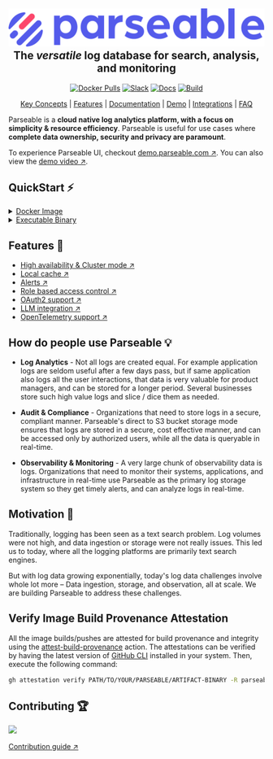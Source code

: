 <h2 align="center">
    <picture>
      <source media="(prefers-color-scheme: dark)" srcset="https://raw.githubusercontent.com/parseablehq/.github/main/images/logo-dark.png">
      <source media="(prefers-color-scheme: light)" srcset="https://raw.githubusercontent.com/parseablehq/.github/main/images/logo.svg">
      <a href="https://www.parseable.io" target="_blank"><img src="https://raw.githubusercontent.com/parseablehq/.github/main/images/logo.svg" alt="Parseable logo" /></a>
    </picture>
    <br>
    The <i>versatile</i> log database for search, analysis, and monitoring
</h2>

<div align="center">

[![Docker Pulls](https://img.shields.io/docker/pulls/parseable/parseable?logo=docker&label=Docker%20Pulls)](https://hub.docker.com/r/parseable/parseable)
[![Slack](https://img.shields.io/badge/slack-brightgreen.svg?logo=slack&label=Community&style=flat&color=%2373DC8C&)](https://logg.ing/community)
[![Docs](https://img.shields.io/badge/stable%20docs-parseable.io%2Fdocs-brightgreen?style=flat&color=%2373DC8C&label=Docs)](https://logg.ing/docs)
[![Build](https://img.shields.io/github/checks-status/parseablehq/parseable/main?style=flat&color=%2373DC8C&label=Checks)](https://github.com/parseablehq/parseable/actions)

[Key Concepts](https://www.parseable.io/docs/concepts) | [Features](https://github.com/parseablehq/parseable#rocket-highlights) | [Documentation](https://www.parseable.io/docs) | [Demo](https://demo.parseable.com/login?q=eyJ1c2VybmFtZSI6ImFkbWluIiwicGFzc3dvcmQiOiJhZG1pbiJ9) | [Integrations](https://www.parseable.io/docs/category/integrations) | [FAQ](https://www.parseable.io/docs/faq)

</div>

Parseable is a **cloud native log analytics platform, with a focus on simplicity & resource efficiency**. Parseable is useful for use cases where **complete data ownership, security and privacy are paramount**.

To experience Parseable UI, checkout [demo.parseable.com ↗︎](https://demo.parseable.com/login?q=eyJ1c2VybmFtZSI6ImFkbWluIiwicGFzc3dvcmQiOiJhZG1pbiJ9). You can also view the [demo video ↗︎](https://www.parseable.com/video.mp4).

## QuickStart :zap:

<details>
<summary><a href="https://www.parseable.com/docs/docker-quick-start">Docker Image</a></summary>
<p>

You can <a href="https://www.parseable.com/docs/docker-quick-start">get started with Parseable Docker</a> with a simple Docker run and then send data via cURL to understand how you can ingest data to Parseable. Below is the command to run Parseable in local storage mode with Docker.

```bash
docker run -p 8000:8000 \
  containers.parseable.com/parseable/parseable:latest \
  parseable local-store
```

Once this runs successfully, you'll see dashboard at [http://localhost:8000 ↗︎](http://localhost:8000). You can login to the dashboard default credentials `admin`, `admin`.

To ingest data, run the below command. This will send logs to the `demo` stream. You can see the logs in the dashboard.

```bash
curl --location --request POST 'http://localhost:8000/api/v1/ingest' \
--header 'X-P-Stream: demo' \
--header 'Authorization: Basic YWRtaW46YWRtaW4=' \
--header 'Content-Type: application/json' \
--data-raw '[
    {
        "id": "434a5f5e-2f5f-11ed-a261-0242ac120002",
        "datetime": "24/Jun/2022:14:12:15 +0000",
        "host": "153.10.110.81"
    }
]'
```

</p>
</details>

<details>
<summary><a href="https://www.parseable.com/docs/docker-quick-start">Executable Binary</a></summary>
<p>

You can download and run the Parseable binary on your laptop.

- Linux or MacOS

```bash
curl -fsSL https://logg.ing/install | bash
```

- Windows

```pwsh
powershell -c "irm https://logg.ing/install-windows | iex"
```

Once this runs successfully, you'll see dashboard at [http://localhost:8000 ↗︎](http://localhost:8000). You can login to the dashboard default credentials `admin`, `admin`.

To ingest data, run the below command. This will send logs to the `demo` stream. You can see the logs in the dashboard.

```bash
curl --location --request POST 'http://localhost:8000/api/v1/ingest' \
--header 'X-P-Stream: demo' \
--header 'Authorization: Basic YWRtaW46YWRtaW4=' \
--header 'Content-Type: application/json' \
--data-raw '[
    {
        "id": "434a5f5e-2f5f-11ed-a261-0242ac120002",
        "datetime": "24/Jun/2022:14:12:15 +0000",
        "host": "153.10.110.81"
    }
]'
```

</p>
</details>

## Features :rocket:

- [High availability & Cluster mode ↗︎](https://www.parseable.com/docs/concepts/distributed-architecture)
- [Local cache ↗︎](https://www.parseable.com/docs/features/tiering)
- [Alerts ↗︎](https://www.parseable.io/docs/alerts)
- [Role based access control ↗︎](https://www.parseable.io/docs/rbac)
- [OAuth2 support ↗︎](https://www.parseable.io/docs/oidc)
- [LLM integration ↗︎](https://www.parseable.com/docs/integrations/llm-based-sql-generation)
- [OpenTelemetry support ↗︎](https://www.parseable.com/docs/opentelemetry)

## How do people use Parseable :bulb:

- **Log Analytics** - Not all logs are created equal. For example application logs are seldom useful after a few days pass, but if same application also logs all the user interactions, that data is very valuable for product managers, and can be stored for a longer period. Several businesses store such high value logs and slice / dice them as needed.

- **Audit & Compliance** - Organizations that need to store logs in a secure, compliant manner. Parseable's direct to S3 bucket storage mode ensures that logs are stored in a secure, cost effective manner, and can be accessed only by authorized users, while all the data is queryable in real-time.

- **Observability & Monitoring** - A very large chunk of observability data is logs. Organizations that need to monitor their systems, applications, and infrastructure in real-time use Parseable as the primary log storage system so they get timely alerts, and can analyze logs in real-time.

## Motivation :dart:

Traditionally, logging has been seen as a text search problem. Log volumes were not high, and data ingestion or storage were not really issues. This led us to today, where all the logging platforms are primarily text search engines.

But with log data growing exponentially, today's log data challenges involve whole lot more – Data ingestion, storage, and observation, all at scale. We are building Parseable to address these challenges.

## Verify Image Build Provenance Attestation
All the image builds/pushes are attested for build provenance and integrity using the [attest-build-provenance](https://github.com/actions/attest-build-provenance) action. The attestations can be verified by having the latest version of [GitHub CLI](https://github.com/cli/cli/releases/latest) installed in your system. Then, execute the following command:

```sh
gh attestation verify PATH/TO/YOUR/PARSEABLE/ARTIFACT-BINARY -R parseablehq/parseable
```


## Contributing :trophy:

<a href="https://github.com/parseablehq/parseable/graphs/contributors"><img src="https://contrib.rocks/image?repo=parseablehq/parseable" /></a>

[Contribution guide ↗︎](https://www.parseable.com/docs/contributing)
